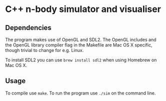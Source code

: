 C++ n-body simulator and visualiser
======================================

Dependencies
------------
The program makes use of OpenGL and SDL2. The OpenGL includes and the OpenGL library compiler flag in the Makefile are Mac OS X specific, though trivial to change for e.g. Linux.

To install SDL2 you can use `brew install sdl2` when using Homebrew on Mac OS X.

Usage
-----
To compile use `make`. To run the program use `./sim` on the command line.
